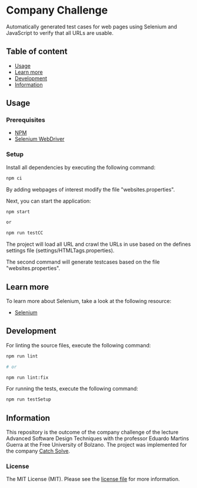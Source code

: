 # Company Challenge

Automatically generated test cases for web pages
using Selenium and JavaScript to verify that all URLs are usable.
## Table of content

- [Usage](#usage)
- [Learn more](#learn-more)
- [Development](#development)
- [Information](#information)

## Usage

### Prerequisites

- [NPM](https://www.npmjs.com)
- [Selenium WebDriver](https://www.selenium.dev/documentation/webdriver/)

### Setup

Install all dependencies by executing the following command:

```bash
npm ci
```

By adding webpages of interest modify the file "websites.properties".

Next, you can start the application:

```bash
npm start

or 

npm run testCC
```

The project will load all URL and crawl the URLs in use based on the defines settings file (settings/HTMLTags.properties).

The second command will generate testcases based on the file "websites.properties".

## Learn more

To learn more about Selenium, take a look at the following resource:

- [Selenium](https://www.selenium.dev/)


## Development

For linting the source files, execute the following command:

```bash
npm run lint

# or

npm run lint:fix
```

For running the tests, execute the following command:

```bash
npm run testSetup
```

## Information

This repository is the outcome of the company challenge of the
lecture Advanced Software Design Techniques with the professor 
Eduardo Martins Guerra at the Free University of Bolzano. 
The project was implemented for the company
[Catch Solve](https://www.catch-solve.tech/en/home).

### License

The MIT License (MIT). Please see the [license file](license.md) for more information.